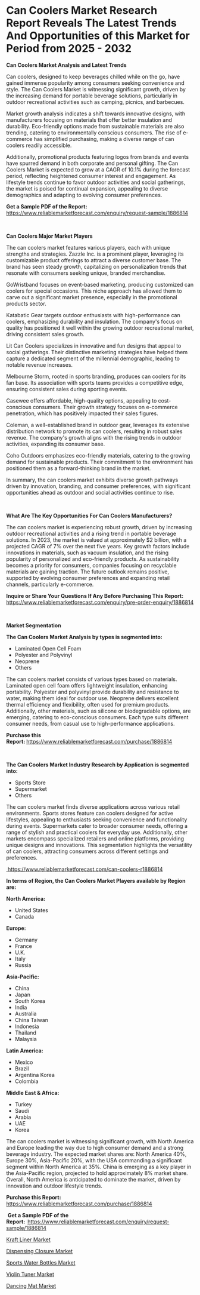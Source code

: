 <p><h1>Can Coolers Market Research Report Reveals The Latest Trends And Opportunities of this Market for Period from 2025 - 2032</h1></p><p><strong>Can Coolers Market Analysis and Latest Trends</strong></p>
<p><p>Can coolers, designed to keep beverages chilled while on the go, have gained immense popularity among consumers seeking convenience and style. The Can Coolers Market is witnessing significant growth, driven by the increasing demand for portable beverage solutions, particularly in outdoor recreational activities such as camping, picnics, and barbecues. </p><p>Market growth analysis indicates a shift towards innovative designs, with manufacturers focusing on materials that offer better insulation and durability. Eco-friendly options made from sustainable materials are also trending, catering to environmentally conscious consumers. The rise of e-commerce has simplified purchasing, making a diverse range of can coolers readily accessible. </p><p>Additionally, promotional products featuring logos from brands and events have spurred demand in both corporate and personal gifting. The Can Coolers Market is expected to grow at a CAGR of 10.1% during the forecast period, reflecting heightened consumer interest and engagement. As lifestyle trends continue to favor outdoor activities and social gatherings, the market is poised for continual expansion, appealing to diverse demographics and adapting to evolving consumer preferences.</p></p>
<p><strong>Get a Sample PDF of the Report:&nbsp;</strong> <a href="https://www.reliablemarketforecast.com/enquiry/request-sample/1886814?utm_campaign=1885&utm_medium=2&utm_source=Github&utm_content=ia&utm_term=04042025&utm_id=can-coolers">https://www.reliablemarketforecast.com/enquiry/request-sample/1886814</a></p>
<p>&nbsp;</p>
<p><strong>Can Coolers Major Market Players</strong></p>
<p><p>The can coolers market features various players, each with unique strengths and strategies. Zazzle Inc. is a prominent player, leveraging its customizable product offerings to attract a diverse customer base. The brand has seen steady growth, capitalizing on personalization trends that resonate with consumers seeking unique, branded merchandise.</p><p>GoWristband focuses on event-based marketing, producing customized can coolers for special occasions. This niche approach has allowed them to carve out a significant market presence, especially in the promotional products sector.</p><p>Katabatic Gear targets outdoor enthusiasts with high-performance can coolers, emphasizing durability and insulation. The company's focus on quality has positioned it well within the growing outdoor recreational market, driving consistent sales growth.</p><p>Lit Can Coolers specializes in innovative and fun designs that appeal to social gatherings. Their distinctive marketing strategies have helped them capture a dedicated segment of the millennial demographic, leading to notable revenue increases.</p><p>Melbourne Storm, rooted in sports branding, produces can coolers for its fan base. Its association with sports teams provides a competitive edge, ensuring consistent sales during sporting events.</p><p>Casewee offers affordable, high-quality options, appealing to cost-conscious consumers. Their growth strategy focuses on e-commerce penetration, which has positively impacted their sales figures.</p><p>Coleman, a well-established brand in outdoor gear, leverages its extensive distribution network to promote its can coolers, resulting in robust sales revenue. The company's growth aligns with the rising trends in outdoor activities, expanding its consumer base.</p><p>Coho Outdoors emphasizes eco-friendly materials, catering to the growing demand for sustainable products. Their commitment to the environment has positioned them as a forward-thinking brand in the market.</p><p>In summary, the can coolers market exhibits diverse growth pathways driven by innovation, branding, and consumer preferences, with significant opportunities ahead as outdoor and social activities continue to rise.</p></p>
<p>&nbsp;</p>
<p><strong>What Are The Key Opportunities For Can Coolers Manufacturers?</strong></p>
<p><p>The can coolers market is experiencing robust growth, driven by increasing outdoor recreational activities and a rising trend in portable beverage solutions. In 2023, the market is valued at approximately $2 billion, with a projected CAGR of 7% over the next five years. Key growth factors include innovations in materials, such as vacuum insulation, and the rising popularity of personalized and eco-friendly products. As sustainability becomes a priority for consumers, companies focusing on recyclable materials are gaining traction. The future outlook remains positive, supported by evolving consumer preferences and expanding retail channels, particularly e-commerce.</p></p>
<p><strong>Inquire or Share Your Questions If Any Before Purchasing This Report:</strong> <a href="https://www.reliablemarketforecast.com/enquiry/pre-order-enquiry/1886814?utm_campaign=1885&utm_medium=2&utm_source=Github&utm_content=ia&utm_term=04042025&utm_id=can-coolers">https://www.reliablemarketforecast.com/enquiry/pre-order-enquiry/1886814</a></p>
<p>&nbsp;</p>
<p><strong>Market Segmentation</strong></p>
<p><strong>The Can Coolers Market Analysis by types is segmented into:</strong></p>
<p><ul><li>Laminated Open Cell Foam</li><li>Polyester and Polyvinyl</li><li>Neoprene</li><li>Others</li></ul></p>
<p><p>The can coolers market consists of various types based on materials. Laminated open cell foam offers lightweight insulation, enhancing portability. Polyester and polyvinyl provide durability and resistance to water, making them ideal for outdoor use. Neoprene delivers excellent thermal efficiency and flexibility, often used for premium products. Additionally, other materials, such as silicone or biodegradable options, are emerging, catering to eco-conscious consumers. Each type suits different consumer needs, from casual use to high-performance applications.</p></p>
<p><strong>Purchase this Report:&nbsp;</strong><a href="https://www.reliablemarketforecast.com/purchase/1886814?utm_campaign=1885&utm_medium=2&utm_source=Github&utm_content=ia&utm_term=04042025&utm_id=can-coolers">https://www.reliablemarketforecast.com/purchase/1886814</a></p>
<p>&nbsp;</p>
<p><strong>The Can Coolers Market Industry Research by Application is segmented into:</strong></p>
<p><ul><li>Sports Store</li><li>Supermarket</li><li>Others</li></ul></p>
<p><p>The can coolers market finds diverse applications across various retail environments. Sports stores feature can coolers designed for active lifestyles, appealing to enthusiasts seeking convenience and functionality during events. Supermarkets cater to broader consumer needs, offering a range of stylish and practical coolers for everyday use. Additionally, other markets encompass specialized retailers and online platforms, providing unique designs and innovations. This segmentation highlights the versatility of can coolers, attracting consumers across different settings and preferences.</p></p>
<p><a href="https://www.reliablemarketforecast.com/can-coolers-r1886814?utm_campaign=1885&utm_medium=2&utm_source=Github&utm_content=ia&utm_term=04042025&utm_id=can-coolers">&nbsp;https://www.reliablemarketforecast.com/can-coolers-r1886814</a></p>
<p><strong>In terms of Region, the Can Coolers Market Players available by Region are:</strong></p>
<p>
    <p> <strong> North America: </strong>
        <ul>
            <li>United States</li>
            <li>Canada</li>
        </ul>
        </p> 
    <p> <strong> Europe: </strong>
        <ul>
            <li>Germany</li>
            <li>France</li>
            <li>U.K.</li>
            <li>Italy</li>
            <li>Russia</li>
        </ul>
        </p> 
    <p> <strong> Asia-Pacific: </strong>
        <ul>
            <li>China</li>
            <li>Japan</li>
            <li>South Korea</li>
            <li>India</li>
            <li>Australia</li>
            <li>China Taiwan</li>
            <li>Indonesia</li>
            <li>Thailand</li>
            <li>Malaysia</li>
        </ul>
        </p> 
    <p> <strong> Latin America: </strong>
        <ul>
            <li>Mexico</li>
            <li>Brazil</li>
            <li>Argentina Korea</li>
            <li>Colombia</li>
        </ul>
        </p> 
    <p> <strong> Middle East & Africa: </strong>
        <ul>
            <li>Turkey</li>
            <li>Saudi</li>
            <li>Arabia</li>
            <li>UAE</li>
            <li>Korea</li>
        </ul>
    </p>
    </p>
<p><p>The can coolers market is witnessing significant growth, with North America and Europe leading the way due to high consumer demand and a strong beverage industry. The expected market shares are: North America 40%, Europe 30%, Asia-Pacific 20%, with the USA commanding a significant segment within North America at 35%. China is emerging as a key player in the Asia-Pacific region, projected to hold approximately 8% market share. Overall, North America is anticipated to dominate the market, driven by innovation and outdoor lifestyle trends.</p></p>
<p><strong>Purchase this Report: </strong><a href="https://www.reliablemarketforecast.com/purchase/1886814?utm_campaign=1885&utm_medium=2&utm_source=Github&utm_content=ia&utm_term=04042025&utm_id=can-coolers">https://www.reliablemarketforecast.com/purchase/1886814</a></p>
<p>&nbsp;<strong>Get a Sample PDF of the Report:&nbsp;&nbsp;</strong><a href="https://www.reliablemarketforecast.com/enquiry/request-sample/1886814?utm_campaign=1885&utm_medium=2&utm_source=Github&utm_content=ia&utm_term=04042025&utm_id=can-coolers">https://www.reliablemarketforecast.com/enquiry/request-sample/1886814</a></p>
<p><strong></strong></p>
<p><p><a href="https://github.com/melascalbirp/Market-Research-Report-List-1/blob/main/kraft-liner-market.md?utm_campaign=1885&utm_medium=2&utm_source=Github&utm_content=ia&utm_term=04042025&utm_id=can-coolers">Kraft Liner Market</a></p><p><a href="https://github.com/waackheidtn5/Market-Research-Report-List-1/blob/main/dispensing-closure-market.md?utm_campaign=1885&utm_medium=2&utm_source=Github&utm_content=ia&utm_term=04042025&utm_id=can-coolers">Dispensing Closure Market</a></p><p><a href="https://github.com/wwwkeltoum/Market-Research-Report-List-5/blob/main/sports-water-bottles-market.md?utm_campaign=1885&utm_medium=2&utm_source=Github&utm_content=ia&utm_term=04042025&utm_id=can-coolers">Sports Water Bottles Market</a></p><p><a href="https://github.com/guzmabugbyf1/Market-Research-Report-List-1/blob/main/violin-tuner-market.md?utm_campaign=1885&utm_medium=2&utm_source=Github&utm_content=ia&utm_term=04042025&utm_id=can-coolers">Violin Tuner Market</a></p><p><a href="https://github.com/gallatannyv6/Market-Research-Report-List-1/blob/main/dancing-mat-market.md?utm_campaign=1885&utm_medium=2&utm_source=Github&utm_content=ia&utm_term=04042025&utm_id=can-coolers">Dancing Mat Market</a></p></p>